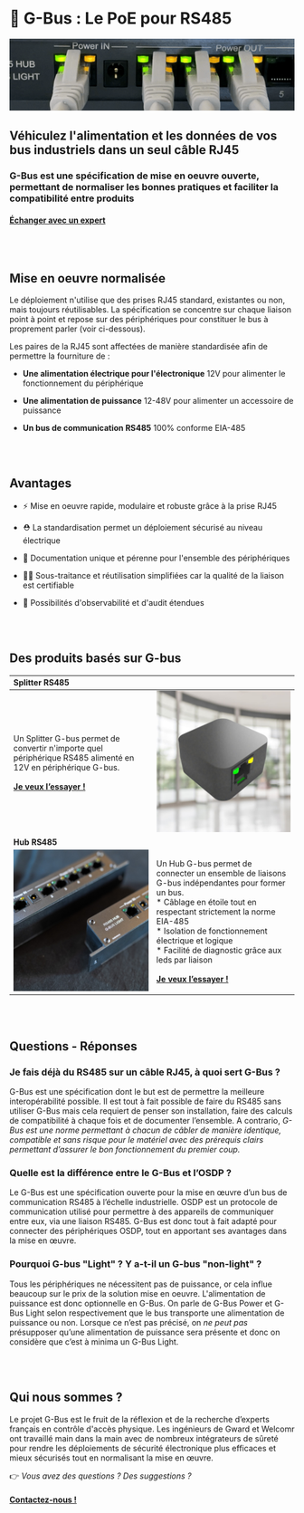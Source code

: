 🚌 G-Bus : Le PoE pour RS485
============================

<p align="center"><img src="img/blink.gif"></p>

## Véhiculez l'alimentation et les données de vos bus industriels dans un seul câble RJ45
### G-Bus est une spécification de mise en oeuvre ouverte, permettant de normaliser les bonnes pratiques et faciliter la compatibilité entre produits

#### [Échanger avec un expert ](https://coda.io/form/G-Bus_dW-qvQxBeKl?Origin=EXPERT)

<BR /><BR />


**Mise en oeuvre normalisée**
-----------------------------

Le déploiement n'utilise que des prises RJ45 standard, existantes ou non, mais toujours réutilisables.
La spécification se concentre sur chaque liaison point à point et repose sur des périphériques pour constituer le bus à proprement parler (voir ci-dessous).

Les paires de la RJ45 sont affectées de manière standardisée afin de permettre la fourniture de :

*  **Une alimentation électrique pour l'électronique**
12V pour alimenter le fonctionnement du périphérique

*  **Une alimentation de puissance**
12-48V pour alimenter un accessoire de puissance

*  **Un bus de communication RS485**
100% conforme EIA-485

<BR /><BR />

**Avantages**
-------------


*  ⚡️ Mise en oeuvre rapide, modulaire et robuste grâce à la prise RJ45
  
*  ⛑️ La standardisation permet un déploiement sécurisé au niveau électrique
  
*  📑 Documentation unique et pérenne pour l'ensemble des périphériques
  
*  👷🏻 Sous-traitance et réutilisation simplifiées car la qualité de la liaison est certifiable
  
*  🔎 Possibilités d'observabilité et d'audit étendues
  

<BR /><BR />


**Des produits basés sur G-bus** 
---------------------------------


| **Splitter RS485** ||
| :------------ | ------------ |
| Un Splitter G-bus permet de convertir n'importe quel périphérique RS485 alimenté en 12V en périphérique G-bus.<BR /><BR />[**Je veux l’essayer !**](https://coda.io/form/G-Bus_dW-qvQxBeKl?Origin=SPLIT)  |  <img src="img/splitter.jpg" width="250" height="250"> |
| **Hub RS485** ||
| <img src="img/hub-light.png" width="250" height="250"> | Un Hub G-bus permet de connecter un ensemble de liaisons G-bus indépendantes pour former un bus.<BR />*  Câblage en étoile tout en respectant strictement la norme EIA-485<BR />*  Isolation de fonctionnement électrique et logique<BR />*  Facilité de diagnostic grâce aux leds par liaison<BR /><BR />[**Je veux l’essayer !**](https://coda.io/form/G-Bus_dW-qvQxBeKl?Origin=HUB) |


<BR /><BR />

**Questions - Réponses** 
---------------------------------
### **Je fais déjà du RS485 sur un câble RJ45, à quoi sert G-Bus ?**
G-Bus est une spécification dont le but est de permettre la meilleure interopérabilité possible. Il est tout à fait possible de faire du RS485 sans utiliser G-Bus mais cela requiert de penser son installation, faire des calculs de compatibilité à chaque fois et de documenter l’ensemble. A contrario, *G-Bus est une norme permettant à chacun de câbler de manière identique, compatible et sans risque pour le matériel avec des prérequis clairs permettant d’assurer le bon fonctionnement du premier coup.*


### **Quelle est la différence entre le G-Bus et l’OSDP ?**
Le G-Bus est une spécification ouverte pour la mise en œuvre d’un bus de communication RS485 à l’échelle industrielle.
OSDP est un protocole de communication utilisé pour permettre à des appareils de communiquer entre eux, via une liaison RS485.
G-Bus est donc tout à fait adapté pour connecter des périphériques OSDP, tout en apportant ses avantages dans la mise en œuvre.

### **Pourquoi G-bus "Light" ? Y a-t-il un G-bus "non-light" ?**
Tous les périphériques ne nécessitent pas de puissance, or cela influe beaucoup sur le prix de la solution mise en oeuvre. L'alimentation de puissance est donc optionnelle en G-Bus. On parle de G-Bus Power et G-Bus Light selon respectivement que le bus transporte une alimentation de puissance ou non.
Lorsque ce n’est pas précisé, on *ne peut pas* présupposer qu’une alimentation de puissance sera présente et donc on considère que c’est à minima un G-Bus Light.

<BR /><BR />

**Qui nous sommes ?** 
---------------------------------
Le projet G-Bus est le fruit de la réflexion et de la recherche d’experts français en contrôle d'accès physique. Les ingénieurs de Gward et Welcomr ont travaillé main dans la main avec de nombreux intégrateurs de sûreté pour rendre les déploiements de sécurité électronique plus efficaces et mieux sécurisés tout en normalisant la mise en œuvre.

👉 *Vous avez des questions ? Des suggestions ?*

#### [**Contactez-nous !**](https://coda.io/form/G-Bus_dW-qvQxBeKl?Origin=CONTACT)

